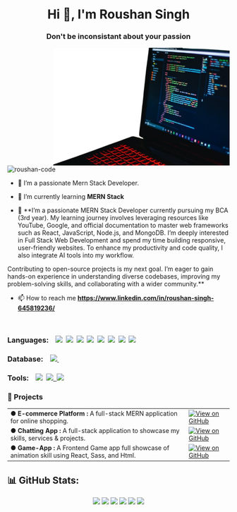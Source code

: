 <h1 align="center">Hi 👋, I'm Roushan Singh</h1>
<h3 align="center">Don't be inconsistant about your passion</h3>

<img align="right" alt="coding" width="400" src="./preview.png">

<p align="left"> <img src="https://komarev.com/ghpvc/?username=roushan-code&label=Profile%20views&color=0e75b6&style=flat" alt="roushan-code" /> </p>

- 🔭 I’m a passionate Mern Stack Developer.

- 🌱 I’m currently learning **MERN Stack**

- 💬 **I’m a passionate MERN Stack Developer currently pursuing my BCA (3rd year). My learning journey involves leveraging resources like YouTube, Google, and official documentation to master web frameworks such as React, JavaScript, Node.js, and MongoDB. I’m deeply interested in Full Stack Web Development and spend my time building responsive, user-friendly websites. To enhance my productivity and code quality, I also integrate AI tools into my workflow.

Contributing to open-source projects is my next goal. I’m eager to gain hands-on experience in understanding diverse codebases, improving my problem-solving skills, and collaborating with a wider community.**

- 📫 How to reach me **https://www.linkedin.com/in/roushan-singh-645819236/**

<!-- <p align="left">
<a href="https://twitter.com/@roushan22896940" target="blank"><img align="center" src="https://raw.githubusercontent.com/rahuldkjain/github-profile-readme-generator/master/src/images/icons/Social/twitter.svg" alt="@roushan22896940" height="30" width="40" /></a>
<a href="https://linkedin.com/in/roushan singh" target="blank"><img align="center" src="https://raw.githubusercontent.com/rahuldkjain/github-profile-readme-generator/master/src/images/icons/Social/linked-in-alt.svg" alt="roushan singh" height="30" width="40" /></a>
<a href="https://stackoverflow.com/users/20285479" target="blank"><img align="center" src="https://raw.githubusercontent.com/rahuldkjain/github-profile-readme-generator/master/src/images/icons/Social/stack-overflow.svg" alt="20285479" height="30" width="40" /></a>
<a href="https://fb.com/roushan singh" target="blank"><img align="center" src="https://raw.githubusercontent.com/rahuldkjain/github-profile-readme-generator/master/src/images/icons/Social/facebook.svg" alt="roushan singh" height="30" width="40" /></a>
<a href="https://instagram.com/roushansingh3698" target="blank"><img align="center" src="https://raw.githubusercontent.com/rahuldkjain/github-profile-readme-generator/master/src/images/icons/Social/instagram.svg" alt="roushansingh3698" height="30" width="40" /></a>
</p>  -->
&nbsp;
<h3 align="left"> Languages:  &nbsp;&nbsp;
    <img src="https://img.shields.io/badge/-React-61DAFB?logo=React&logoColor=white&style=flat">&nbsp;
<img src="https://img.shields.io/badge/-Node.js-339933?logo=Node.js&logoColor=white&style=flat">&nbsp;
<img src="https://img.shields.io/badge/-Express-000000?logo=Express&logoColor=white&style=flat">&nbsp;
<img src="https://img.shields.io/badge/-JavaScript-F7DF1E?logo=JavaScript&logoColor=black&style=flat">&nbsp;
<img src="https://img.shields.io/badge/-HTML-E34F26?logo=HTML5&logoColor=white&style=flat">&nbsp;
<img src="https://img.shields.io/badge/-CSS-1572B6?logo=CSS3&logoColor=white&style=flat">&nbsp;
<img src="https://img.shields.io/badge/-Sass-CC6699?logo=Sass&logoColor=white&style=flat">&nbsp;
<img src="https://img.shields.io/badge/-Chart.js-F38B4A?logo=Chart.js&logoColor=white&style=flat">&nbsp;
</h3>
<h3 align="left" >Database:   &nbsp;&nbsp;
<a href="https://www.mongodb.com/" target="_blank" rel="noreferrer"> 
    <img src="https://img.shields.io/badge/-MongoDB-47A248?logo=MongoDB&logoColor=white&style=flat">&nbsp;
</a>
</h3>
<h3 align="left"> Tools: &nbsp;&nbsp;
    <img src="https://img.shields.io/badge/-Git-orange?logo=Git&logoColor=white&style=flat">&nbsp; 
    <a href="https://www.linux.org/" target="_blank" rel="noreferrer"> 
        <img src="https://img.shields.io/badge/-Linux-FCC624?logo=Linux&logoColor=black&style=flat">&nbsp; 
    </a>
    <img src="https://img.shields.io/badge/-Visual%20Studio%20Code-25AEF4?logo=visualstudio&logoColor=white&style=flat">&nbsp;
</h3>

<!-- <a href="https://www.mongodb.com/" target="_blank" rel="noreferrer"> 
    <img src="https://raw.githubusercontent.com/devicons/devicon/master/icons/mongodb/mongodb-original-wordmark.svg" alt="mongodb" width="40" height="40"/> 
</a> 
<a href="https://www.mysql.com/" target="_blank" rel="noreferrer"> 
    <img src="https://raw.githubusercontent.com/devicons/devicon/master/icons/mysql/mysql-original-wordmark.svg" alt="mysql" width="40" height="40"/> 
</a>  -->
    
    
     

<h3 align="left">🚀 Projects</h3>

<table>
  <tr>
    <td><strong>● E-commerce Platform :</strong> A full-stack MERN application for online shopping.</td>
    <td><a href="https://github.com/roushan-code/Mern-Stack-Ecommerce-with-Redux"><img src="https://res.cloudinary.com/dbnticsz8/image/upload/v1723709039/Figma%20Designs/w7dzey31bqipodyehe7e.svg" alt="View on GitHub" /></td>
  </tr>
       <tr>
    <td><strong>● Chatting App :</strong> A full-stack application to showcase my skills, services & projects.</td>
    <td><a href="https://github.com/roushan-code/Chat-App-Frontend"><img src="https://res.cloudinary.com/dbnticsz8/image/upload/v1723709039/Figma%20Designs/w7dzey31bqipodyehe7e.svg" alt="View on GitHub" /></td>
  </tr>
         <tr>
    <td><strong>● Game-App :</strong> A Frontend Game app full showcase of animation skill using React, Sass, and Html.</td>
    <td><a href="https://github.com/roushan-code/webGame-App"><img src="https://res.cloudinary.com/dbnticsz8/image/upload/v1723709039/Figma%20Designs/w7dzey31bqipodyehe7e.svg" alt="View on GitHub" /></td>
  </tr>
</table>
      
## 📊 GitHub Stats:

<div align="center">

<img height="155em" src="https://github-profile-summary-cards.vercel.app/api/cards/profile-details?username=roushan-code&theme=radical">
<img height="155em" src="https://github-profile-summary-cards.vercel.app/api/cards/stats?username=roushan-code&theme=radical">
<img height="155em" src="https://github-readme-stats.vercel.app/api/top-langs/?username=roushan-code&layout=compact&theme=radical&hide_border=true">
<img height="155em" src="https://github-profile-summary-cards.vercel.app/api/cards/most-commit-language?username=roushan-code&theme=radical">
<img height="155em" src="https://github-profile-summary-cards.vercel.app/api/cards/productive-time?username=roushan-code&theme=radical&utcOffset=8">
<img height="166em" src="https://github-readme-stats.vercel.app/api?username=roushan-code&show_icons=true&locale=en&theme=radical&hide_border=false&include_all_commits=false&count_private=false">



</div>
<br>

<!-- # 🎖 Badges & Achievements

<details>	
 <summary><b> GSSoC'24 ExteExtended 🪶</b></summary><br>
<div style='display:flex; align-items:center; gap: 10px;' align='center'>
    <img src="https://github.com/Amarjha01/Amarjha01/blob/main/assets/GSSoC24_Stats.png" alt="GSSoC24_Stats" />
</div>
</details>
<br> -->

